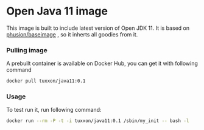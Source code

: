 # Open Java 11 image

This image is built to include latest version of Open JDK 11. It is based on [phusion/baseimage](https://registry.hub.docker.com/u/phusion/baseimage/) , so it inherts all goodies from it.

### Pulling image

A prebuilt container is available on Docker Hub, you can get it with following command

```sh
docker pull tuxxon/java11:0.1
```

### Usage

To test run it, run following command:

```sh
docker run --rm -P -t -i tuxxon/java11:0.1 /sbin/my_init -- bash -l
```
